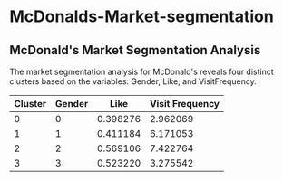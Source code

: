 # McDonalds-Market-segmentation
<h2>McDonald's Market Segmentation Analysis</h2>

<p>The market segmentation analysis for McDonald's reveals four distinct clusters based on the variables: Gender, Like, and VisitFrequency.</p>

<table>
  <thead>
    <tr>
      <th>Cluster</th>
      <th>Gender</th>
      <th>Like</th>
      <th>Visit Frequency</th>
    </tr>
  </thead>
  <tbody>
    <tr>
      <td>0</td>
      <td>0</td>
      <td>0.398276</td>
      <td>2.962069</td>
    </tr>
    <tr>
      <td>1</td>
      <td>1</td>
      <td>0.411184</td>
      <td>6.171053</td>
    </tr>
    <tr>
      <td>2</td>
      <td>2</td>
      <td>0.569106</td>
      <td>7.422764</td>
    </tr>
    <tr>
      <td>3</td>
      <td>3</td>
      <td>0.523220</td>
      <td>3.275542</td>
    </tr>
  </tbody>
</table>


